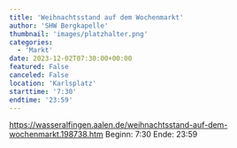 ```yaml
---
title: 'Weihnachtsstand auf dem Wochenmarkt'
author: 'SHW Bergkapelle'
thumbnail: 'images/platzhalter.png'
categories:
  - 'Markt'
date: 2023-12-02T07:30:00+00:00
featured: False
canceled: False
location: 'Karlsplatz'
starttime: '7:30'
endtime: '23:59'
---
```

https://wasseralfingen.aalen.de/weihnachtsstand-auf-dem-wochenmarkt.198738.htm
Beginn: 7:30
 Ende: 23:59